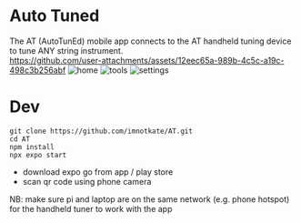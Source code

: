 # Auto Tuned
The AT (AutoTunEd) mobile app connects to the AT handheld tuning device to tune ANY string instrument. <br>
https://github.com/user-attachments/assets/12eec65a-989b-4c5c-a19c-498c3b256abf
![home](https://github.com/user-attachments/assets/40c9bfbf-2e4b-431c-8409-b17454d4e5a2) ![tools](https://github.com/user-attachments/assets/4a5690c5-9136-48af-ac96-d7a25400f86f) ![settings](https://github.com/user-attachments/assets/ba3ab5c9-8638-4399-bf95-e8598ce2da19)

# Dev
```
git clone https://github.com/imnotkate/AT.git
cd AT
npm install 
npx expo start
```
- download expo go from app / play store
- scan qr code using phone camera

NB: make sure pi and laptop are on the same network (e.g. phone hotspot) for the handheld tuner to work with the app
